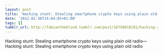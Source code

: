 ```yaml
---
layout: post
title: 'Hacking stunt: Stealing smartphone crypto keys using plain old radio'
date: '2012-01-30T14:04:05+01:00'
tags: []
tumblr_url: http://fabiantheblind.tumblr.com/post/16758018181/hacking-stunt-stealing-smartphone-crypto-keys
---
```

Hacking stunt: Stealing smartphone crypto keys using plain old radio—Hacking stunt: Stealing smartphone crypto keys using plain old radio
